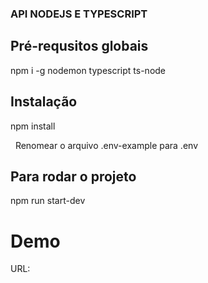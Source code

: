 ### API NODEJS E TYPESCRIPT

## Pré-requsitos globais
npm i -g nodemon typescript ts-node

## Instalação
npm install

&nbsp;
Renomear o arquivo .env-example para .env

## Para rodar o projeto
npm run start-dev

# Demo
URL: 